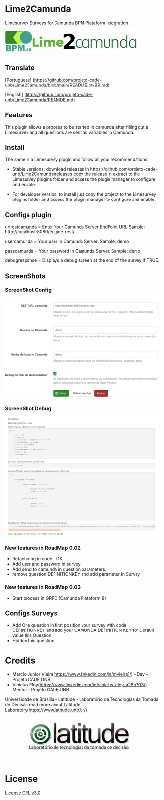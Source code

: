 # Lime2Camunda
Limesurvey Surveys for Camunda BPM Plataform Integration

[<img src="assets/logo.png">](https://github.com/projeto-cade-unb/Lime2Camunda)

## Translate
[Portuguese] (https://github.com/projeto-cade-unb/Lime2Camunda/blob/main/README.pt-BR.md)

[English] (https://github.com/projeto-cade-unb/Lime2Camunda/REAMDE.md)

## Features
This plugin allows a process to be started in camunda after filling out a Limesurvey and all questions are sent as variables to Camunda.


## Install
The same is a Limesurvey plugin and follow all your recommendations.

* Stable versions:
 download releases in https://github.com/projeto-cade-unb/Lime2Camunda/releases
  copy the release in extract to the Limesurvey plugins folder and access the plugin manager to configure and enable.

* For developer version:
  to install just copy the project to the Limesurvey plugins folder and access the plugin manager to configure and enable.

## Configs plugin

urlrestcamunda = Enter Your Camunda Server EndPoint URL  Sample: http://localhost:8080/engine-rest/

usercamunda = Your user in Camunda Server. Sample: demo

passcamunda = Your password in Camunda Server. Sample: demo

debugresponse = Displays a debug screen at the end of the survey if TRUE.

## ScreenShots

### ScreenShot Config

[<img src="assets/screenshot-config1.png">]()

### ScreenShot Debug

[<img src="assets/screenshot-debug.png">]()


### New features in RoadMap 0.02
   - Refactoring in code - OK
   - Add user and password in survey
   - Add send to camunda in question parameters.
   - remove question DEFINITIONKEY and add parameter in Survey

### New features in RoadMap 0.03
  - Start process in GRPC (Camunda Plataform 8)

## Configs Surveys

 * Add One question in first position your survey with code DEFINITIONKEY and add your CAMUNDA DEFINITION KEY for Default value this Question.
 * Hidden this question.

# Credits
* Marcio Junior Vieira(https://www.linkedin.com/in/mvieira1/) - Dev - Projeto CADE UNB.
* Vinícius Eloy(https://www.linkedin.com/in/vinicius-eloy-a28b203/) - Mentor - Projeto CADE UNB.

Universidade de Brasília - Latitude - Laboratório de Tecnologias da Tomada de Decisão
read more about Latitude Laboratory(https://www.latitude.unb.br/)
[<img src="assets/latitude.png">]()

# License
  [License GPL v3.0](https://github.com/projeto-cade-unb/LICENSE.GPLv3)
